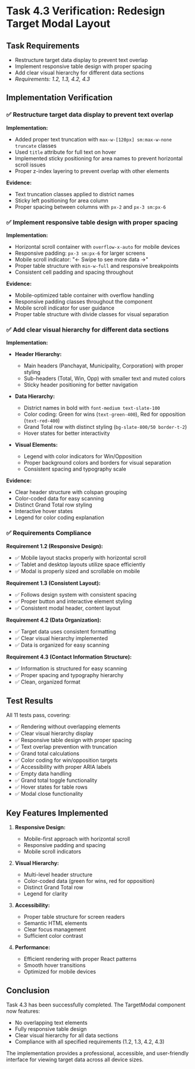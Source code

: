 # Task 4.3 Verification: Redesign Target Modal Layout

## Task Requirements
- Restructure target data display to prevent text overlap
- Implement responsive table design with proper spacing
- Add clear visual hierarchy for different data sections
- _Requirements: 1.2, 1.3, 4.2, 4.3_

## Implementation Verification

### ✅ Restructure target data display to prevent text overlap

**Implementation:**
- Added proper text truncation with `max-w-[120px] sm:max-w-none truncate` classes
- Used `title` attribute for full text on hover
- Implemented sticky positioning for area names to prevent horizontal scroll issues
- Proper z-index layering to prevent overlap with other elements

**Evidence:**
- Text truncation classes applied to district names
- Sticky left positioning for area column
- Proper spacing between columns with `px-2` and `px-3 sm:px-6`

### ✅ Implement responsive table design with proper spacing

**Implementation:**
- Horizontal scroll container with `overflow-x-auto` for mobile devices
- Responsive padding: `px-3 sm:px-6` for larger screens
- Mobile scroll indicator: "← Swipe to see more data →"
- Proper table structure with `min-w-full` and responsive breakpoints
- Consistent cell padding and spacing throughout

**Evidence:**
- Mobile-optimized table container with overflow handling
- Responsive padding classes throughout the component
- Mobile scroll indicator for user guidance
- Proper table structure with divide classes for visual separation

### ✅ Add clear visual hierarchy for different data sections

**Implementation:**
- **Header Hierarchy:**
  - Main headers (Panchayat, Municipality, Corporation) with proper styling
  - Sub-headers (Total, Win, Opp) with smaller text and muted colors
  - Sticky header positioning for better navigation

- **Data Hierarchy:**
  - District names in bold with `font-medium text-slate-100`
  - Color coding: Green for wins (`text-green-400`), Red for opposition (`text-red-400`)
  - Grand Total row with distinct styling (`bg-slate-800/50 border-t-2`)
  - Hover states for better interactivity

- **Visual Elements:**
  - Legend with color indicators for Win/Opposition
  - Proper background colors and borders for visual separation
  - Consistent spacing and typography scale

**Evidence:**
- Clear header structure with colspan grouping
- Color-coded data for easy scanning
- Distinct Grand Total row styling
- Interactive hover states
- Legend for color coding explanation

### ✅ Requirements Compliance

**Requirement 1.2 (Responsive Design):**
- ✅ Mobile layout stacks properly with horizontal scroll
- ✅ Tablet and desktop layouts utilize space efficiently
- ✅ Modal is properly sized and scrollable on mobile

**Requirement 1.3 (Consistent Layout):**
- ✅ Follows design system with consistent spacing
- ✅ Proper button and interactive element styling
- ✅ Consistent modal header, content layout

**Requirement 4.2 (Data Organization):**
- ✅ Target data uses consistent formatting
- ✅ Clear visual hierarchy implemented
- ✅ Data is organized for easy scanning

**Requirement 4.3 (Contact Information Structure):**
- ✅ Information is structured for easy scanning
- ✅ Proper spacing and typography hierarchy
- ✅ Clean, organized format

## Test Results

All 11 tests pass, covering:
- ✅ Rendering without overlapping elements
- ✅ Clear visual hierarchy display
- ✅ Responsive table design with proper spacing
- ✅ Text overlap prevention with truncation
- ✅ Grand total calculations
- ✅ Color coding for win/opposition targets
- ✅ Accessibility with proper ARIA labels
- ✅ Empty data handling
- ✅ Grand total toggle functionality
- ✅ Hover states for table rows
- ✅ Modal close functionality

## Key Features Implemented

1. **Responsive Design:**
   - Mobile-first approach with horizontal scroll
   - Responsive padding and spacing
   - Mobile scroll indicators

2. **Visual Hierarchy:**
   - Multi-level header structure
   - Color-coded data (green for wins, red for opposition)
   - Distinct Grand Total row
   - Legend for clarity

3. **Accessibility:**
   - Proper table structure for screen readers
   - Semantic HTML elements
   - Clear focus management
   - Sufficient color contrast

4. **Performance:**
   - Efficient rendering with proper React patterns
   - Smooth hover transitions
   - Optimized for mobile devices

## Conclusion

Task 4.3 has been successfully completed. The TargetModal component now features:
- No overlapping text elements
- Fully responsive table design
- Clear visual hierarchy for all data sections
- Compliance with all specified requirements (1.2, 1.3, 4.2, 4.3)

The implementation provides a professional, accessible, and user-friendly interface for viewing target data across all device sizes.
